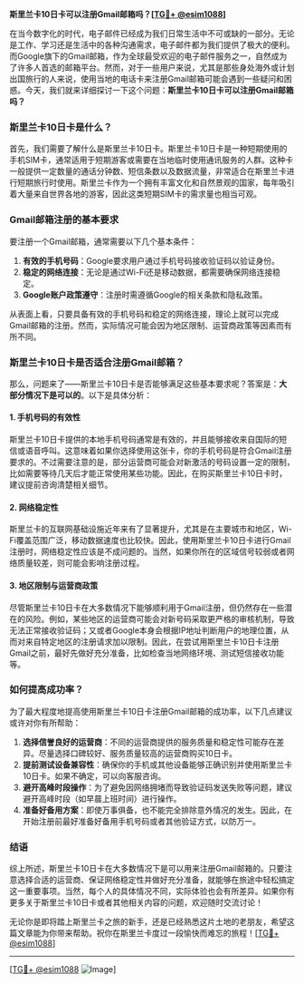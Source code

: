 **斯里兰卡10日卡可以注册Gmail邮箱吗？[[TG💪+ @esim1088](https://t.me/s/esim1088)]**

在当今数字化的时代，电子邮件已经成为我们日常生活中不可或缺的一部分。无论是工作、学习还是生活中的各种沟通需求，电子邮件都为我们提供了极大的便利。而Google旗下的Gmail邮箱，作为全球最受欢迎的电子邮件服务之一，自然成为了许多人首选的邮箱平台。然而，对于一些用户来说，尤其是那些身处海外或计划出国旅行的人来说，使用当地的电话卡来注册Gmail邮箱可能会遇到一些疑问和困惑。今天，我们就来详细探讨一下这个问题：**斯里兰卡10日卡可以注册Gmail邮箱吗？**

### 斯里兰卡10日卡是什么？

首先，我们需要了解什么是斯里兰卡10日卡。斯里兰卡10日卡是一种短期使用的手机SIM卡，通常适用于短期游客或需要在当地临时使用通讯服务的人群。这种卡一般提供一定数量的通话分钟数、短信条数以及数据流量，非常适合在斯里兰卡进行短期旅行时使用。斯里兰卡作为一个拥有丰富文化和自然景观的国家，每年吸引着大量来自世界各地的游客，因此这类短期SIM卡的需求量也相当可观。

### Gmail邮箱注册的基本要求

要注册一个Gmail邮箱，通常需要以下几个基本条件：

1. **有效的手机号码**：Google要求用户通过手机号码接收验证码以验证身份。
2. **稳定的网络连接**：无论是通过Wi-Fi还是移动数据，都需要确保网络连接稳定。
3. **Google账户政策遵守**：注册时需遵循Google的相关条款和隐私政策。

从表面上看，只要具备有效的手机号码和稳定的网络连接，理论上就可以完成Gmail邮箱的注册。然而，实际情况可能会因为地区限制、运营商政策等因素而有所不同。

### 斯里兰卡10日卡是否适合注册Gmail邮箱？

那么，问题来了——斯里兰卡10日卡是否能够满足这些基本要求呢？答案是：**大部分情况下是可以的**。以下是具体分析：

#### 1. 手机号码的有效性
斯里兰卡10日卡提供的本地手机号码通常是有效的，并且能够接收来自国际的短信或语音呼叫。这意味着如果你选择使用这张卡，你的手机号码是符合Gmail注册要求的。不过需要注意的是，部分运营商可能会对新激活的号码设置一定的限制，比如需要等待几天后才能正常使用某些功能。因此，在购买斯里兰卡10日卡时，建议提前咨询清楚相关细节。

#### 2. 网络稳定性
斯里兰卡的互联网基础设施近年来有了显著提升，尤其是在主要城市和地区，Wi-Fi覆盖范围广泛，移动数据速度也比较快。因此，使用斯里兰卡10日卡进行Gmail注册时，网络稳定性应该是不成问题的。当然，如果你所在的区域信号较弱或者网络质量较差，则可能会影响注册过程。

#### 3. 地区限制与运营商政策
尽管斯里兰卡10日卡在大多数情况下能够顺利用于Gmail注册，但仍然存在一些潜在的风险。例如，某些地区的运营商可能会对新号码采取更严格的审核机制，导致无法正常接收验证码；又或者Google本身会根据IP地址判断用户的地理位置，从而对来自特定地区的注册请求加以限制。因此，在尝试用斯里兰卡10日卡注册Gmail之前，最好先做好充分准备，比如检查当地网络环境、测试短信接收功能等。

### 如何提高成功率？

为了最大程度地提高使用斯里兰卡10日卡注册Gmail邮箱的成功率，以下几点建议或许对你有所帮助：

1. **选择信誉良好的运营商**：不同的运营商提供的服务质量和稳定性可能存在差异。尽量选择口碑较好、服务质量较高的运营商购买10日卡。
2. **提前测试设备兼容性**：确保你的手机或其他设备能够正确识别并使用斯里兰卡10日卡。如果不确定，可以向客服咨询。
3. **避开高峰时段操作**：为了避免因网络拥堵而导致验证码发送失败等问题，建议避开高峰时段（如早晨上班时间）进行操作。
4. **准备好备用方案**：即使万事俱备，也不能完全排除意外情况的发生。因此，在开始注册前最好准备好备用手机号码或者其他验证方式，以防万一。

### 结语

综上所述，斯里兰卡10日卡在大多数情况下是可以用来注册Gmail邮箱的。只要注意选择合适的运营商、保证网络稳定性并做好充分准备，就能够在旅途中轻松搞定这一重要事项。当然，每个人的具体情况不同，实际体验也会有所差异。如果你有更多关于斯里兰卡10日卡或者其他相关内容的问题，欢迎随时交流讨论！

无论你是即将踏上斯里兰卡之旅的新手，还是已经熟悉这片土地的老朋友，希望这篇文章能为你带来帮助。祝你在斯里兰卡度过一段愉快而难忘的旅程！[[TG💪+ @esim1088](https://t.me/s/esim1088)]

---

[[TG💪+ @esim1088](https://t.me/s/esim1088) ![Image](https://i.postimg.cc/4NQfJmqS/Snipaste-2025-05-13-00-14-12.png)]